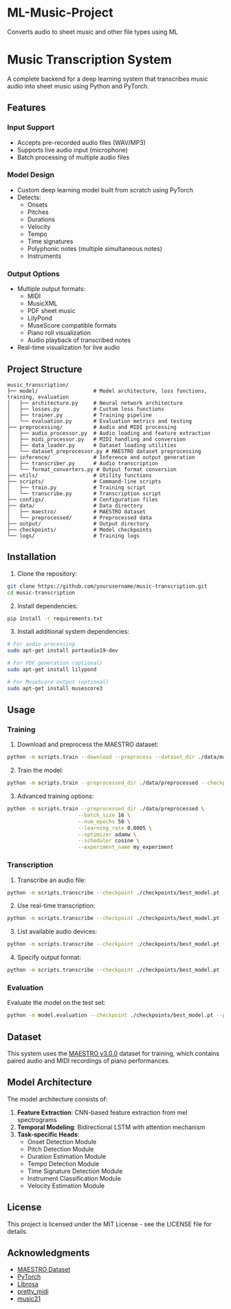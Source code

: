 # ML-Music-Project
Converts audio to sheet music and other file types using ML

# Music Transcription System

A complete backend for a deep learning system that transcribes music audio into sheet music using Python and PyTorch.

## Features

### Input Support
- Accepts pre-recorded audio files (WAV/MP3)
- Supports live audio input (microphone)
- Batch processing of multiple audio files

### Model Design
- Custom deep learning model built from scratch using PyTorch
- Detects:
  - Onsets
  - Pitches
  - Durations
  - Velocity
  - Tempo
  - Time signatures
  - Polyphonic notes (multiple simultaneous notes)
  - Instruments

### Output Options
- Multiple output formats:
  - MIDI
  - MusicXML
  - PDF sheet music
  - LilyPond
  - MuseScore compatible formats
  - Piano roll visualization
  - Audio playback of transcribed notes
- Real-time visualization for live audio

## Project Structure

```
music_transcription/
├── model/                  # Model architecture, loss functions, training, evaluation
│   ├── architecture.py     # Neural network architecture
│   ├── losses.py           # Custom loss functions
│   ├── trainer.py          # Training pipeline
│   └── evaluation.py       # Evaluation metrics and testing
├── preprocessing/          # Audio and MIDI processing
│   ├── audio_processor.py  # Audio loading and feature extraction
│   ├── midi_processor.py   # MIDI handling and conversion
│   ├── data_loader.py      # Dataset loading utilities
│   └── dataset_preprocessor.py # MAESTRO dataset preprocessing
├── inference/              # Inference and output generation
│   ├── transcriber.py      # Audio transcription
│   └── format_converters.py # Output format conversion
├── utils/                  # Utility functions
├── scripts/                # Command-line scripts
│   ├── train.py            # Training script
│   └── transcribe.py       # Transcription script
├── configs/                # Configuration files
├── data/                   # Data directory
│   ├── maestro/            # MAESTRO dataset
│   └── preprocessed/       # Preprocessed data
├── output/                 # Output directory
├── checkpoints/            # Model checkpoints
└── logs/                   # Training logs
```

## Installation

1. Clone the repository:
```bash
git clone https://github.com/yourusername/music-transcription.git
cd music-transcription
```

2. Install dependencies:
```bash
pip install -r requirements.txt
```

3. Install additional system dependencies:
```bash
# For audio processing
sudo apt-get install portaudio19-dev

# For PDF generation (optional)
sudo apt-get install lilypond

# For MuseScore output (optional)
sudo apt-get install musescore3
```

## Usage

### Training

1. Download and preprocess the MAESTRO dataset:
```bash
python -m scripts.train --download --preprocess --dataset_dir ./data/maestro --preprocessed_dir ./data/preprocessed
```

2. Train the model:
```bash
python -m scripts.train --preprocessed_dir ./data/preprocessed --checkpoint_dir ./checkpoints --log_dir ./logs
```

3. Advanced training options:
```bash
python -m scripts.train --preprocessed_dir ./data/preprocessed \
                       --batch_size 16 \
                       --num_epochs 50 \
                       --learning_rate 0.0005 \
                       --optimizer adamw \
                       --scheduler cosine \
                       --experiment_name my_experiment
```

### Transcription

1. Transcribe an audio file:
```bash
python -m scripts.transcribe --checkpoint ./checkpoints/best_model.pt --input ./path/to/audio.wav --output_dir ./output
```

2. Use real-time transcription:
```bash
python -m scripts.transcribe --checkpoint ./checkpoints/best_model.pt --real_time --visualize
```

3. List available audio devices:
```bash
python -m scripts.transcribe --checkpoint ./checkpoints/best_model.pt --list_devices
```

4. Specify output format:
```bash
python -m scripts.transcribe --checkpoint ./checkpoints/best_model.pt --input ./path/to/audio.wav --format musicxml
```

### Evaluation

Evaluate the model on the test set:
```bash
python -m model.evaluation --checkpoint ./checkpoints/best_model.pt --preprocessed_dir ./data/preprocessed
```

## Dataset

This system uses the [MAESTRO v3.0.0](https://magenta.tensorflow.org/datasets/maestro) dataset for training, which contains paired audio and MIDI recordings of piano performances.

## Model Architecture

The model architecture consists of:

1. **Feature Extraction**: CNN-based feature extraction from mel spectrograms
2. **Temporal Modeling**: Bidirectional LSTM with attention mechanism
3. **Task-specific Heads**:
   - Onset Detection Module
   - Pitch Detection Module
   - Duration Estimation Module
   - Tempo Detection Module
   - Time Signature Detection Module
   - Instrument Classification Module
   - Velocity Estimation Module

## License

This project is licensed under the MIT License - see the LICENSE file for details.

## Acknowledgments

- [MAESTRO Dataset](https://magenta.tensorflow.org/datasets/maestro)
- [PyTorch](https://pytorch.org/)
- [Librosa](https://librosa.org/)
- [pretty_midi](https://github.com/craffel/pretty-midi)
- [music21](https://web.mit.edu/music21/)
